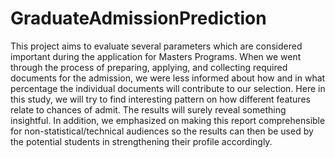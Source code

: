 # GraduateAdmissionPrediction
This project aims to evaluate several parameters which are considered important during the application for Masters Programs. When we went through the process of preparing, applying, and collecting required documents for the admission, we were less informed about how and in what percentage the individual documents will contribute to our selection. Here in this study, we will try to find interesting pattern on how different features relate to chances of admit. The results will surely reveal something insightful. In addition, we emphasized on making this report comprehensible for non-statistical/technical audiences so the results can then be used by the potential students in strengthening their profile accordingly.
